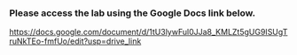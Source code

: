 ### Please access the lab using the Google Docs link below.
https://docs.google.com/document/d/1tU3lywFul0JJa8_KMLZt5gUG9ISUgTruNkTEo-fmfUo/edit?usp=drive_link
